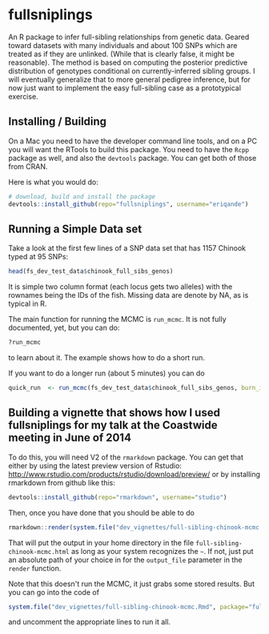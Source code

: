 # fullsniplings

An R package to infer full-sibling relationships from genetic data.
Geared toward datasets with many individuals and about 100 SNPs which are
treated as if they are unlinked. (While that is clearly false, it might be
reasonable).  The method is based on computing the posterior predictive
distribution of genotypes conditional on currently-inferred sibling groups. 
I will eventually generalize
that to more general pedigree inference, but for now just want to implement
the easy full-sibling case as a prototypical exercise.

## Installing / Building
On a Mac you need to have the developer command line tools, and on a PC you will 
want the RTools to build this package.  You need to have the `Rcpp` package as
well, and also the `devtools` package.  You can get both of those from CRAN.

Here is what you would do:
```r
# download, build and install the package
devtools::install_github(repo="fullsniplings", username="eriqande")
```

## Running a Simple Data set
Take a look at the first few lines of a SNP data set that has 1157 Chinook typed at 95
SNPs:
```r
head(fs_dev_test_data$chinook_full_sibs_genos)
```
It is simple two column format (each locus gets two alleles) with the rownames being
the IDs of the fish.  Missing data are denote by NA, as is typical in R.

The main function for running the MCMC is `run_mcmc`.  It is not fully documented, yet, but
you can do:
```r
?run_mcmc
```
to learn about it.  The example shows how to do a short run.

If you want to do a longer run (about 5 minutes) you can do
```r
quick_run  <- run_mcmc(fs_dev_test_data$chinook_full_sibs_genos, burn_in = 50, num_sweeps = 200)
```

## Building a vignette that shows how I used fullsniplings for my talk at the Coastwide meeting in June of 2014
To do this, you will need V2 of the `rmarkdown` package.  You can get that  either
by using the latest preview version of Rstudio: http://www.rstudio.com/products/rstudio/download/preview/
or by installing rmarkdown from github like this:
```r
devtools::install_github(repo="rmarkdown", username="studio")
```
Then, once you have done that you should be able to do 
```r
rmarkdown::render(system.file("dev_vignettes/full-sibling-chinook-mcmc.Rmd", package="fullsniplings"), output_format = "html_document", output_file = "~/full-sibling-chinook-mcmc.html")
```
That will put the output in your home directory in the file `full-sibling-chinook-mcmc.html` as long as your system
recognizes the `~`.  If not, just put an absolute path of your choice in for the `output_file` parameter in the 
`render` function.

Note that this doesn't run the MCMC, it just grabs some stored results.  But you can go into the code of 
```r
system.file("dev_vignettes/full-sibling-chinook-mcmc.Rmd", package="fullsniplings")
```
and uncomment the appropriate lines to run it all.
